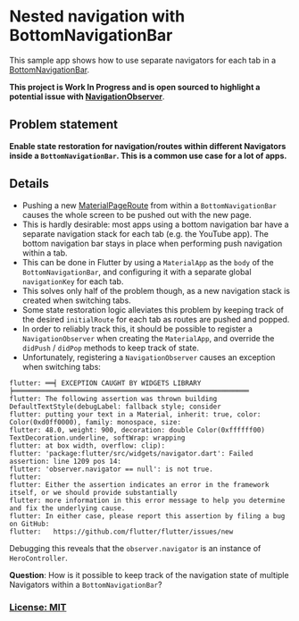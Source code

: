 # Nested navigation with BottomNavigationBar

This sample app shows how to use separate navigators for each tab in a [BottomNavigationBar](https://docs.flutter.io/flutter/material/BottomNavigationBar-class.html).

[](screenshots/green-root.png)
[](screenshots/green-detail.png)

**This project is Work In Progress and is open sourced to highlight a potential issue with [NavigationObserver](https://docs.flutter.io/flutter/widgets/NavigatorObserver-class.html)**.

## Problem statement

**Enable state restoration for navigation/routes within different Navigators inside a `BottomNavigationBar`. This is a common use case for a lot of apps.**

## Details

* Pushing a new [MaterialPageRoute](https://docs.flutter.io/flutter/material/MaterialPageRoute-class.html) from within a `BottomNavigationBar` causes the whole screen to be pushed out with the new page.
* This is hardly desirable: most apps using a bottom navigation bar have a separate navigation stack for each tab (e.g. the YouTube app). The bottom navigation bar stays in place when performing push navigation within a tab.
* This can be done in Flutter by using a `MaterialApp` as the `body` of the `BottomNavigationBar`, and configuring it with a separate global `navigationKey` for each tab.
* This solves only half of the problem though, as a new navigation stack is created when switching tabs.
* Some state restoration logic alleviates this problem by keeping track of the desired `initialRoute` for each tab as routes are pushed and popped.
* In order to reliably track this, it should be possible to register a `NavigationObserver` when creating the `MaterialApp`, and override the `didPush` / `didPop` methods to keep track of state.
* Unfortunately, registering a `NavigationObserver` causes an exception when switching tabs:

```
flutter: ══╡ EXCEPTION CAUGHT BY WIDGETS LIBRARY ╞═══════════════════════════════════════════════════════════
flutter: The following assertion was thrown building DefaultTextStyle(debugLabel: fallback style; consider
flutter: putting your text in a Material, inherit: true, color: Color(0xd0ff0000), family: monospace, size:
flutter: 48.0, weight: 900, decoration: double Color(0xffffff00) TextDecoration.underline, softWrap: wrapping
flutter: at box width, overflow: clip):
flutter: 'package:flutter/src/widgets/navigator.dart': Failed assertion: line 1209 pos 14:
flutter: 'observer.navigator == null': is not true.
flutter:
flutter: Either the assertion indicates an error in the framework itself, or we should provide substantially
flutter: more information in this error message to help you determine and fix the underlying cause.
flutter: In either case, please report this assertion by filing a bug on GitHub:
flutter:   https://github.com/flutter/flutter/issues/new
```

Debugging this reveals that the `observer.navigator` is an instance of `HeroController`.

**Question**: How is it possible to keep track of the navigation state of multiple Navigators within a `BottomNavigationBar`?


### [License: MIT](LICENSE.md)
